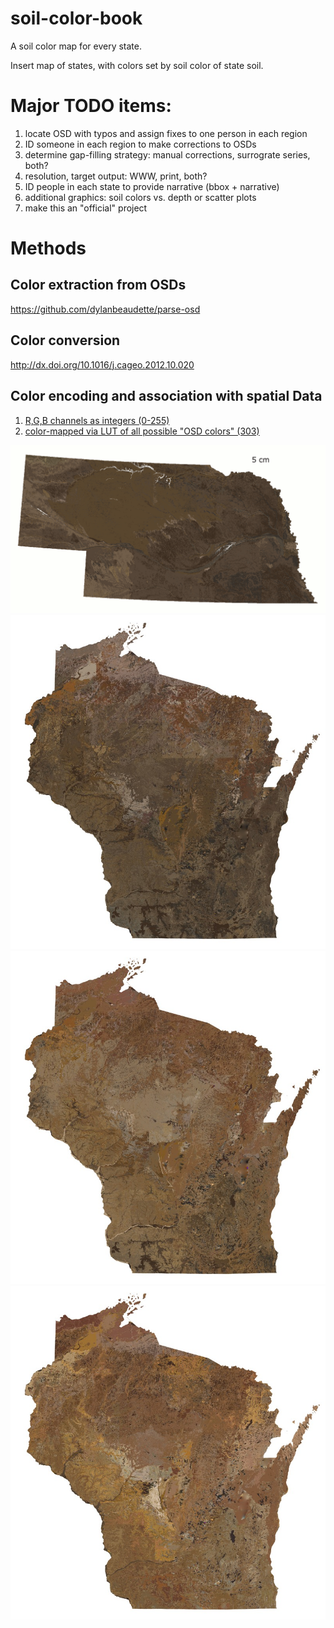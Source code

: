 # soil-color-book
A soil color map for every state.

Insert map of states, with colors set by soil color of state soil.

# Major TODO items:
 1. locate OSD with typos and assign fixes to one person in each region
 2. ID someone in each region to make corrections to OSDs
 3. determine gap-filling strategy: manual corrections, surrograte series, both?
 4. resolution, target output: WWW, print, both?
 5. ID people in each state to provide narrative (bbox + narrative)
 6. additional graphics: soil colors vs. depth or scatter plots
 7. make this an "official" project

# Methods

## Color extraction from OSDs
https://github.com/dylanbeaudette/parse-osd


## Color conversion
http://dx.doi.org/10.1016/j.cageo.2012.10.020


## Color encoding and association with spatial Data

  1. [R,G,B channels as integers (0-255)](https://github.com/ncss-tech/soil-color-book/blob/master/R/slice-colors.R)
  2. [color-mapped via LUT of all possible "OSD colors" (303)](https://github.com/ncss-tech/soil-color-book/blob/master/R/color-table-method.R)



![](https://github.com/ncss-tech/soil-color-book/raw/master/static-images/NE_colors.gif)
![](https://github.com/ncss-tech/soil-color-book/raw/master/static-images/WI-10-preview.jpg)
![](https://github.com/ncss-tech/soil-color-book/raw/master/static-images/WI-25-preview.jpg)
![](https://github.com/ncss-tech/soil-color-book/raw/master/static-images/WI-75-preview.jpg)

